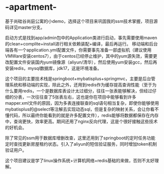 # -apartment-
基于尚硅谷尚庭公寓的小demo，选择这个项目来巩固我的ssm技术掌握，项目源码详见master分支。

启动方式是找到app/admin包中的Application类进行启动，事先需要使用maven的clean+complite+install进行相关依赖装配+编译，最后再运行。
移动端和后台端各有一个application.yml配置文件，你需要事先准备一部虚拟机（建议使用VMWare安装centos7），由于centos已经停止维护，其中的yum源失效，需要更改配置文件安装国内yum镜像源（aliyun/清华），然后使用yum安装gcc，然后再安装redis，mysql数据库，jdk17，这是环境准备。

这个项目的主要技术栈是springboot+mybatisplus+springmvc，主要是后台管理系统和移动端的实现，除此之外，还用到redis作为缓存提高查询性能（至于为什么要用redis，一个是数据库表设计太过细分，往往一张表能够解决，但经过仔细的分表，一次往往查了5张表左右，这也是你在项目中能够看到许多mapper.xml文件的原因，因为多表连接联查的sql语句相当复杂，即使你能够使用mybatisplus的@select等注解去实现动态sql，但是复杂的映射关系，会让你看不懂代码，所以最终你能看到的就是许多配置文件），redis能够将数据都保存在内存中，查询更快，效率更高。期间还用了nginx反向代理，这是个很好接触这些技术的好机会。

除了常见的ssm用于数据库增删改查，这里还用到了springboot的定时任务功能定时查找更新房屋租约状态。引入了aliyun的短信验证服务，同时增加token机制验证用户。

这个项目建议是学了linux操作系统+计算机网络+redis基础的来做，否则不太好理解。
